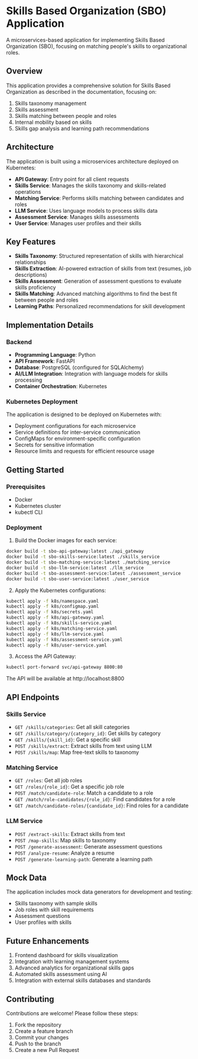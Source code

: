 # Skills Based Organization (SBO) Application

A microservices-based application for implementing Skills Based Organization (SBO), focusing on matching people's skills to organizational roles.

## Overview

This application provides a comprehensive solution for Skills Based Organization as described in the documentation, focusing on:

1. Skills taxonomy management
2. Skills assessment
3. Skills matching between people and roles
4. Internal mobility based on skills
5. Skills gap analysis and learning path recommendations

## Architecture

The application is built using a microservices architecture deployed on Kubernetes:

- **API Gateway**: Entry point for all client requests
- **Skills Service**: Manages the skills taxonomy and skills-related operations
- **Matching Service**: Performs skills matching between candidates and roles
- **LLM Service**: Uses language models to process skills data
- **Assessment Service**: Manages skills assessments
- **User Service**: Manages user profiles and their skills

## Key Features

- **Skills Taxonomy**: Structured representation of skills with hierarchical relationships
- **Skills Extraction**: AI-powered extraction of skills from text (resumes, job descriptions)
- **Skills Assessment**: Generation of assessment questions to evaluate skills proficiency
- **Skills Matching**: Advanced matching algorithms to find the best fit between people and roles
- **Learning Paths**: Personalized recommendations for skill development

## Implementation Details

### Backend

- **Programming Language**: Python
- **API Framework**: FastAPI
- **Database**: PostgreSQL (configured for SQLAlchemy)
- **AI/LLM Integration**: Integration with language models for skills processing
- **Container Orchestration**: Kubernetes

### Kubernetes Deployment

The application is designed to be deployed on Kubernetes with:

- Deployment configurations for each microservice
- Service definitions for inter-service communication
- ConfigMaps for environment-specific configuration
- Secrets for sensitive information
- Resource limits and requests for efficient resource usage

## Getting Started

### Prerequisites

- Docker
- Kubernetes cluster
- kubectl CLI

### Deployment

1. Build the Docker images for each service:

```bash
docker build -t sbo-api-gateway:latest ./api_gateway
docker build -t sbo-skills-service:latest ./skills_service
docker build -t sbo-matching-service:latest ./matching_service
docker build -t sbo-llm-service:latest ./llm_service
docker build -t sbo-assessment-service:latest ./assessment_service
docker build -t sbo-user-service:latest ./user_service
```

2. Apply the Kubernetes configurations:

```bash
kubectl apply -f k8s/namespace.yaml
kubectl apply -f k8s/configmap.yaml
kubectl apply -f k8s/secrets.yaml
kubectl apply -f k8s/api-gateway.yaml
kubectl apply -f k8s/skills-service.yaml
kubectl apply -f k8s/matching-service.yaml
kubectl apply -f k8s/llm-service.yaml
kubectl apply -f k8s/assessment-service.yaml
kubectl apply -f k8s/user-service.yaml
```

3. Access the API Gateway:

```bash
kubectl port-forward svc/api-gateway 8800:80
```

The API will be available at http://localhost:8800

## API Endpoints

### Skills Service

- `GET /skills/categories`: Get all skill categories
- `GET /skills/category/{category_id}`: Get skills by category
- `GET /skills/{skill_id}`: Get a specific skill
- `POST /skills/extract`: Extract skills from text using LLM
- `POST /skills/map`: Map free-text skills to taxonomy

### Matching Service

- `GET /roles`: Get all job roles
- `GET /roles/{role_id}`: Get a specific job role
- `POST /match/candidate-role`: Match a candidate to a role
- `GET /match/role-candidates/{role_id}`: Find candidates for a role
- `GET /match/candidate-roles/{candidate_id}`: Find roles for a candidate

### LLM Service

- `POST /extract-skills`: Extract skills from text
- `POST /map-skills`: Map skills to taxonomy
- `POST /generate-assessment`: Generate assessment questions
- `POST /analyze-resume`: Analyze a resume
- `POST /generate-learning-path`: Generate a learning path

## Mock Data

The application includes mock data generators for development and testing:

- Skills taxonomy with sample skills
- Job roles with skill requirements
- Assessment questions
- User profiles with skills

## Future Enhancements

1. Frontend dashboard for skills visualization
2. Integration with learning management systems
3. Advanced analytics for organizational skills gaps
4. Automated skills assessment using AI
5. Integration with external skills databases and standards

## Contributing

Contributions are welcome! Please follow these steps:

1. Fork the repository
2. Create a feature branch
3. Commit your changes
4. Push to the branch
5. Create a new Pull Request